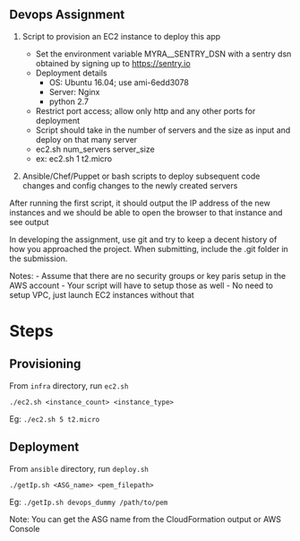 Devops Assignment
-----------------

1. Script to provision an EC2 instance to deploy this app
    - Set the environment variable MYRA__SENTRY_DSN with a sentry dsn obtained by signing up to https://sentry.io
    - Deployment details
        - OS: Ubuntu 16.04; use ami-6edd3078
        - Server: Nginx
        - python 2.7
    - Restrict port access; allow only http and any other ports for deployment
    - Script should take in the number of servers and the size as input and deploy on that many server
    - ec2.sh num_servers server_size
    - ex: ec2.sh 1 t2.micro

2. Ansible/Chef/Puppet or bash scripts to deploy subsequent code changes and config changes to the newly created servers

After running the first script, it should output the IP address of the new instances and we should be able to open the browser to that instance and see output

In developing the assignment, use git and try to keep a decent history of how you approached the project. When submitting, include the .git folder in the submission.

Notes:
    - Assume that there are no security groups or key paris setup in the AWS account
    - Your script will have to setup those as well
    - No need to setup VPC, just launch EC2 instances without that
    
    
# Steps

## Provisioning

From `infra` directory, run `ec2.sh`

```
./ec2.sh <instance_count> <instance_type>
```

Eg: `./ec2.sh 5 t2.micro`

## Deployment 

From `ansible` directory, run `deploy.sh`

```
./getIp.sh <ASG_name> <pem_filepath>
```

Eg: `./getIp.sh devops_dummy /path/to/pem`

Note: You can get the ASG name from the CloudFormation output or AWS Console

